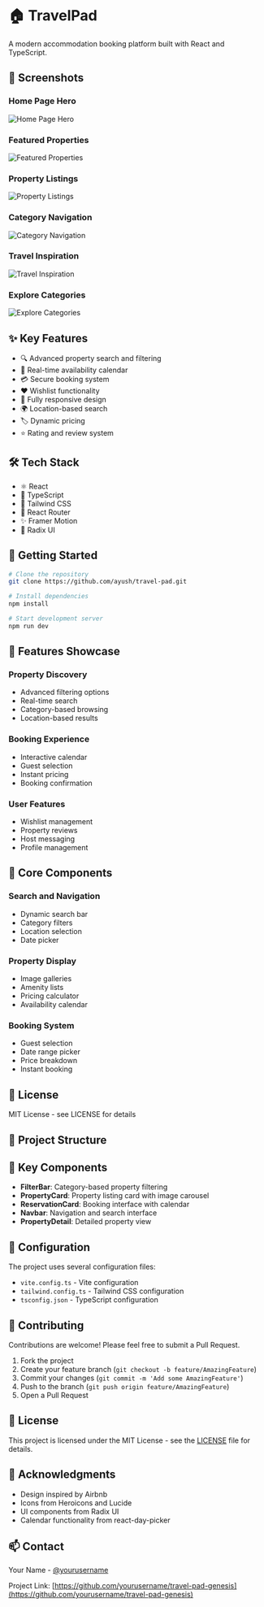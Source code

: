 # 🏠 TravelPad

A modern accommodation booking platform built with React and TypeScript.

## 📸 Screenshots

### Home Page Hero
![Home Page Hero](public/assets/screenshots/home-hero.jpg)

### Featured Properties
![Featured Properties](public/assets/screenshots/featured-places.jpg)

### Property Listings
![Property Listings](public/assets/screenshots/property-cards.jpg)

### Category Navigation
![Category Navigation](public/assets/screenshots/filter-bar.jpg)

### Travel Inspiration
![Travel Inspiration](public/assets/screenshots/inspiration-grid.jpg)

### Explore Categories
![Explore Categories](public/assets/screenshots/category-grid.jpg)

## ✨ Key Features

- 🔍 Advanced property search and filtering
- 📅 Real-time availability calendar
- 💳 Secure booking system
- ❤️ Wishlist functionality
- 📱 Fully responsive design
- 🌍 Location-based search
- 🏷️ Dynamic pricing
- ⭐ Rating and review system

## 🛠️ Tech Stack

- ⚛️ React
- 📘 TypeScript
- 🎨 Tailwind CSS
- 🔄 React Router
- ✨ Framer Motion
- 🎯 Radix UI

## 🚀 Getting Started

```bash
# Clone the repository
git clone https://github.com/ayush/travel-pad.git

# Install dependencies
npm install

# Start development server
npm run dev
```

## 📱 Features Showcase

### Property Discovery
- Advanced filtering options
- Real-time search
- Category-based browsing
- Location-based results

### Booking Experience
- Interactive calendar
- Guest selection
- Instant pricing
- Booking confirmation

### User Features
- Wishlist management
- Property reviews
- Host messaging
- Profile management

## 🔧 Core Components

### Search and Navigation
- Dynamic search bar
- Category filters
- Location selection
- Date picker

### Property Display
- Image galleries
- Amenity lists
- Pricing calculator
- Availability calendar

### Booking System
- Guest selection
- Date range picker
- Price breakdown
- Instant booking

## 📄 License

MIT License - see LICENSE for details

## 📁 Project Structure

## 🎯 Key Components

- **FilterBar**: Category-based property filtering
- **PropertyCard**: Property listing card with image carousel
- **ReservationCard**: Booking interface with calendar
- **Navbar**: Navigation and search interface
- **PropertyDetail**: Detailed property view

## 🔧 Configuration

The project uses several configuration files:

- `vite.config.ts` - Vite configuration
- `tailwind.config.ts` - Tailwind CSS configuration
- `tsconfig.json` - TypeScript configuration

## 🤝 Contributing

Contributions are welcome! Please feel free to submit a Pull Request.

1. Fork the project
2. Create your feature branch (`git checkout -b feature/AmazingFeature`)
3. Commit your changes (`git commit -m 'Add some AmazingFeature'`)
4. Push to the branch (`git push origin feature/AmazingFeature`)
5. Open a Pull Request

## 📝 License

This project is licensed under the MIT License - see the [LICENSE](LICENSE) file for details.

## 👏 Acknowledgments

- Design inspired by Airbnb
- Icons from Heroicons and Lucide
- UI components from Radix UI
- Calendar functionality from react-day-picker

## 📫 Contact

Your Name - [@yourusername](https://twitter.com/yourusername)

Project Link: [https://github.com/yourusername/travel-pad-genesis](https://github.com/yourusername/travel-pad-genesis)
